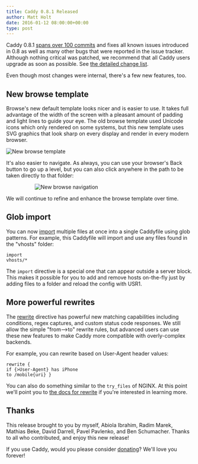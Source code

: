 ```yaml
---
title: Caddy 0.8.1 Released
author: Matt Holt
date: 2016-01-12 08:00:00+00:00
type: post
---
```



Caddy 0.8.1 [spans over 100 commits](https://github.com/mholt/caddy/compare/v0.8.0...v0.8.1) and fixes all known issues introduced in 0.8 as well as many other bugs that were reported in the issue tracker. Although nothing critical was patched, we recommend that all Caddy users upgrade as soon as possible. See [the detailed change list](https://github.com/mholt/caddy/releases/tag/v0.8.1).

Even though most changes were internal, there's a few new features, too.

## New browse template

Browse's new default template looks nicer and is easier to use. It takes full advantage of the width of the screen with a pleasant amount of padding and light lines to guide your eye. The old browse template used Unicode icons which only rendered on some systems, but this new template uses SVG graphics that look sharp on every display and render in every modern browser.

![New browse template](/resources/images/blog/new-browse-template.png)

It's also easier to navigate. As always, you can use your browser's Back button to go up a level, but you can also click anywhere in the path to be taken directly to that folder:

<img src="/resources/images/blog/new-browse-nav.png" alt="New browse navigation" style="max-width: 350px; margin-left: auto; margin-right: auto; display: block;">

We will continue to refine and enhance the browse template over time.


## Glob import

You can now [import](/docs/import) multiple files at once into a single Caddyfile using glob patterns. For example, this Caddyfile will import and use any files found in the "vhosts" folder:

<code class="block"><span class="hl-directive">import</span>  <span class="hl-arg">vhosts/*</span></code>

The `import` directive is a special one that can appear outside a server block. This makes it possible for you to add and remove hosts on-the-fly just by adding files to a folder and reload the config with USR1.


## More powerful rewrites

The [rewrite](/docs/rewrite) directive has powerful new matching capabilities including conditions, regex captures, and custom status code responses. We still allow the simple "from-->to" rewrite rules, but advanced users can use these new features to make Caddy more compatible with overly-complex backends.

For example, you can rewrite based on User-Agent header values:

<code class="block"><span class="hl-directive">rewrite</span> {
     <span class="hl-subdirective">if</span> {>User-Agent} has iPhone
     <span class="hl-subdirective">to</span> /mobile{uri}
}</code>

You can also do something similar to the `try_files` of NGINX. At this point we'll point you to [the docs for rewrite](/docs/rewrite) if you're interested in learning more.

## Thanks

This release brought to you by myself, Abiola Ibrahim, Radim Marek, Mathias Beke, David Darrell, Pavel Pavlenko, and Ben Schumacher. Thanks to all who contributed, and enjoy this new release!

If you use Caddy, would you please consider [donating](/donate)? We'll love you forever!
